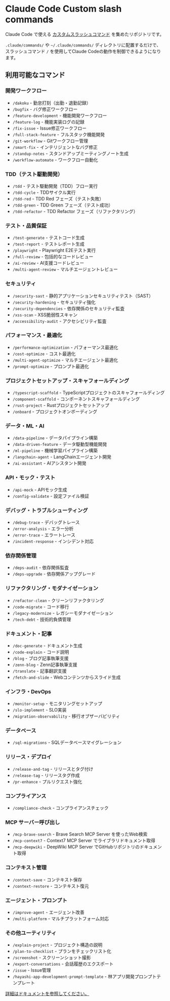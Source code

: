 # Claude Code Custom slash commands

Claude Code で使える [カスタムスラッシュコマンド](https://docs.anthropic.com/en/docs/claude-code/slash-commands#custom-slash-commands) を集めたリポジトリです。

`.claude/commands/` や `~/.claude/commands/` ディレクトリに配置するだけで、スラッシュコマンド `/` を使用してClaude Codeの動作を制御できるようになります。

## 利用可能なコマンド

### 開発ワークフロー
- `/dakoku` - 勤怠打刻（出勤・退勤記録）
- `/bugfix` - バグ修正ワークフロー
- `/feature-development` - 機能開発ワークフロー
- `/feature-log` - 機能実装ログの記録
- `/fix-issue` - Issue修正ワークフロー
- `/full-stack-feature` - フルスタック機能開発
- `/git-workflow` - Gitワークフロー管理
- `/smart-fix` - インテリジェントなバグ修正
- `/standup-notes` - スタンドアップミーティングノート生成
- `/workflow-automate` - ワークフロー自動化

### TDD（テスト駆動開発）
- `/tdd` - テスト駆動開発（TDD）フロー実行
- `/tdd-cycle` - TDDサイクル実行
- `/tdd-red` - TDD Red フェーズ（テスト失敗）
- `/tdd-green` - TDD Green フェーズ（テスト成功）
- `/tdd-refactor` - TDD Refactor フェーズ（リファクタリング）

### テスト・品質保証
- `/test-generate` - テストコード生成
- `/test-report` - テストレポート生成
- `/playwright` - Playwright E2Eテスト実行
- `/full-review` - 包括的なコードレビュー
- `/ai-review` - AI支援コードレビュー
- `/multi-agent-review` - マルチエージェントレビュー

### セキュリティ
- `/security-sast` - 静的アプリケーションセキュリティテスト（SAST）
- `/security-hardening` - セキュリティ強化
- `/security-dependencies` - 依存関係のセキュリティ監査
- `/xss-scan` - XSS脆弱性スキャン
- `/accessibility-audit` - アクセシビリティ監査

### パフォーマンス・最適化
- `/performance-optimization` - パフォーマンス最適化
- `/cost-optimize` - コスト最適化
- `/multi-agent-optimize` - マルチエージェント最適化
- `/prompt-optimize` - プロンプト最適化

### プロジェクトセットアップ・スキャフォールディング
- `/typescript-scaffold` - TypeScriptプロジェクトのスキャフォールディング
- `/component-scaffold` - コンポーネントスキャフォールディング
- `/rust-project` - Rustプロジェクトセットアップ
- `/onboard` - プロジェクトオンボーディング

### データ・ML・AI
- `/data-pipeline` - データパイプライン構築
- `/data-driven-feature` - データ駆動型機能開発
- `/ml-pipeline` - 機械学習パイプライン構築
- `/langchain-agent` - LangChainエージェント開発
- `/ai-assistant` - AIアシスタント開発

### API・モック・テスト
- `/api-mock` - APIモック生成
- `/config-validate` - 設定ファイル検証

### デバッグ・トラブルシューティング
- `/debug-trace` - デバッグトレース
- `/error-analysis` - エラー分析
- `/error-trace` - エラートレース
- `/incident-response` - インシデント対応

### 依存関係管理
- `/deps-audit` - 依存関係監査
- `/deps-upgrade` - 依存関係アップグレード

### リファクタリング・モダナイゼーション
- `/refactor-clean` - クリーンリファクタリング
- `/code-migrate` - コード移行
- `/legacy-modernize` - レガシーモダナイゼーション
- `/tech-debt` - 技術的負債管理

### ドキュメント・記事
- `/doc-generate` - ドキュメント生成
- `/code-explain` - コード説明
- `/blog` - ブログ記事執筆支援
- `/zenn-blog` - Zenn記事執筆支援
- `/translate` - 記事翻訳支援
- `/fetch-and-slide` - Webコンテンツからスライド生成

### インフラ・DevOps
- `/monitor-setup` - モニタリングセットアップ
- `/slo-implement` - SLO実装
- `/migration-observability` - 移行オブザーバビリティ

### データベース
- `/sql-migrations` - SQLデータベースマイグレーション

### リリース・デプロイ
- `/release-and-tag` - リリースとタグ付け
- `/release-tag` - リリースタグ作成
- `/pr-enhance` - プルリクエスト強化

### コンプライアンス
- `/compliance-check` - コンプライアンスチェック

### MCP サーバー呼び出し
- `/mcp-brave-search` - Brave Search MCP Server を使ったWeb検索
- `/mcp-context7` - Context7 MCP Server でライブラリドキュメント取得
- `/mcp-deepwiki` - DeepWiki MCP Server でGitHubリポジトリのドキュメント取得

### コンテキスト管理
- `/context-save` - コンテキスト保存
- `/context-restore` - コンテキスト復元

### エージェント・プロンプト
- `/improve-agent` - エージェント改善
- `/multi-platform` - マルチプラットフォーム対応

### その他ユーティリティ
- `/explain-project` - プロジェクト構造の説明
- `/plan-to-checklist` - プランをチェックリスト化
- `/screenshot` - スクリーンショット撮影
- `/export-conversations` - 会話履歴のエクスポート
- `/issue` - Issue管理
- `/hayashi-app-development-prompt-template` - 林アプリ開発プロンプトテンプレート

[詳細はドキュメントを参照してください。](https://docs.anthropic.com/en/docs/claude-code/slash-commands#custom-slash-commands)
